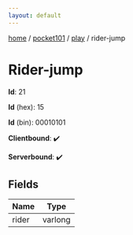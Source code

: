 ```yaml
---
layout: default
---
```


[home](/)  /  [pocket101](/protocol/pocket101)  /  [play](/protocol/pocket101/play)  /  rider-jump

# Rider-jump

**Id**: 21

**Id** (hex): 15

**Id** (bin): 00010101

**Clientbound**: ✔️

**Serverbound**: ✔️

## Fields

Name | Type
---|---
rider | varlong

